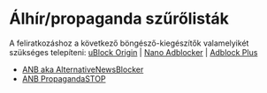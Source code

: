 # Álhír/propaganda szűrőlisták
A feliratkozáshoz a következő böngésző-kiegészítők valamelyikét szükséges telepíteni: [uBlock Origin](https://github.com/gorhill/uBlock) | [Nano Adblocker](https://github.com/NanoAdblocker/NanoCore#nano-adblocker-core) | [Adblock Plus](https://adblockplus.org/)
- [ANB aka AlternativeNewsBlocker](https://tinyurl.com/t1csiAltNewsBlk)
- [ANB PropagandaSTOP](https://tinyurl.com/t1csiPropSTOP) 
